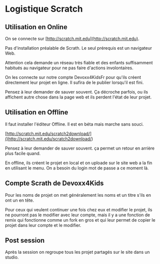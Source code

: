 # Logistique Scratch 


## Utilisation en Online

On se connecte sur [http://scratch.mit.edu](http://scratch.mit.edu). 

Pas d'installation préalable de Scrath. Le seul prérequis est un navigateur Web.

Attention cela demande un réseau très fiable et des enfants suffisamment habitués au navigateur pour ne pas faire d'actions involontaires.

On les connecte sur notre compte Devoxx4KidsFr pour qu'ils créent directement leur projet en ligne. Il sufira de le publier lorsqu'il est fini.

Pensez à leur demander de sauver souvent.  Ça décroche parfois, ou ils affichent autre chose dans la page web et ils perdent l'état de leur projet.


## Utilisation en Offline

Il faut installer l'éditeur Offline. Il est en béta mais marche sans souci. 

[http://scratch.mit.edu/scratch2download/]()http://scratch.mit.edu/scratch2download/)

Pensez à leur demander de sauver souvent. ça permet un retour en arrière plus facile quand.

En offline, ils créent le projet en local et on uploade sur le site web a la fin en utilisant le menu. On a besoin du login mot de passe a ce moment là.



## Compte Scrath de Devoxx4Kids

Pour les noms de projet on met généralement les noms et un titre s'ils en ont un en tête.

Pour ceux qui veulent continuer une fois chez eux et modifier le projet, ils ne pourront pas le modifier avec leur compte, mais il y a une fonction de remix qui fonctionne comme un fork en gros et qui leur permet de copier le projet dans leur compte et le modifier.


## Post session 

Après la session on regroupe tous les projet partagés sur le site dans un studio.
